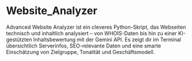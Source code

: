 # Website_Analyzer
Advanced Website Analyzer ist ein cleveres Python-Skript, das Webseiten technisch und inhaltlich analysiert – von WHOIS-Daten bis hin zu einer KI-gestützten Inhaltsbewertung mit der Gemini API. Es zeigt dir im Terminal übersichtlich Serverinfos, SEO-relevante Daten und eine smarte Einschätzung von Zielgruppe, Tonalität und Geschäftsmodell.
